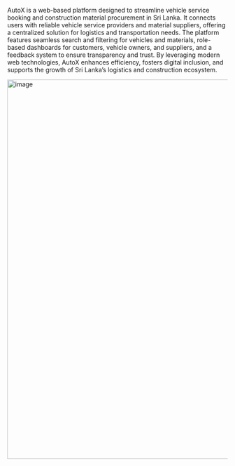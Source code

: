 AutoX is a web-based platform designed to streamline vehicle service booking and construction material procurement in Sri Lanka. It connects users with reliable vehicle service providers and material suppliers, offering a centralized solution for logistics and transportation needs. The platform features seamless search and filtering for vehicles and materials, role-based dashboards for customers, vehicle owners, and suppliers, and a feedback system to ensure transparency and trust. By leveraging modern web technologies, AutoX enhances efficiency, fosters digital inclusion, and supports the growth of Sri Lanka’s logistics and construction ecosystem.

<img width="1903" height="865" alt="image" src="https://github.com/user-attachments/assets/a4532e41-daaf-4bb5-a815-8fb04d315341" />
